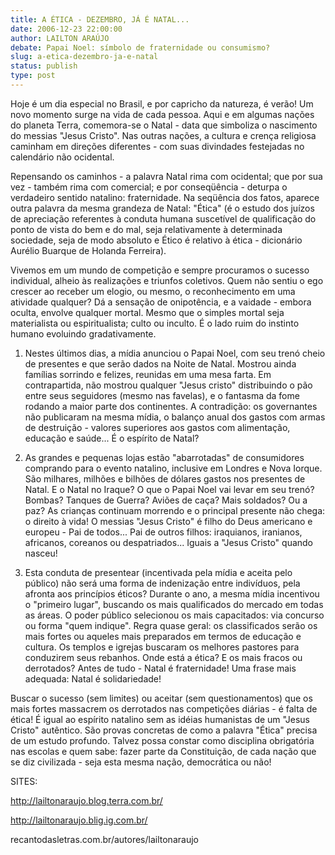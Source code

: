 ```yaml
---
title: A ÉTICA - DEZEMBRO, JÁ É NATAL...
date: 2006-12-23 22:00:00
author: LAILTON ARAÚJO
debate: Papai Noel: símbolo de fraternidade ou consumismo? 
slug: a-etica-dezembro-ja-e-natal
status: publish 
type: post
---
```


  

Hoje é um dia especial no Brasil, e por capricho da natureza, é verão! Um novo momento surge na vida de cada pessoa. Aqui e em algumas nações do planeta Terra, comemora-se o Natal - data que simboliza o nascimento do messias "Jesus Cristo". Nas outras nações, a cultura e crença religiosa caminham em direções diferentes - com suas divindades festejadas no calendário não ocidental.  

  

Repensando os caminhos - a palavra Natal rima com ocidental; que por sua vez - também rima com comercial; e por conseqüência - deturpa o verdadeiro sentido natalino: fraternidade. Na seqüência dos fatos, aparece outra palavra da mesma grandeza de Natal: "Ética" (é o estudo dos juízos de apreciação referentes à conduta humana suscetível de qualificação do ponto de vista do bem e do mal, seja relativamente à determinada sociedade, seja de modo absoluto e Ético é relativo à ética - dicionário Aurélio Buarque de Holanda Ferreira).   

  

Vivemos em um mundo de competição e sempre procuramos o sucesso individual, alheio às realizações e triunfos coletivos. Quem não sentiu o ego crescer ao receber um elogio, ou mesmo, o reconhecimento em uma atividade qualquer? Dá a sensação de onipotência, e a vaidade - embora oculta, envolve qualquer mortal. Mesmo que o simples mortal seja materialista ou espiritualista; culto ou inculto. É o lado ruim do instinto humano evoluindo gradativamente.   

  

1) Nestes últimos dias, a mídia anunciou o Papai Noel, com seu trenó cheio de presentes e que serão dados na Noite de Natal. Mostrou ainda famílias sorrindo e felizes, reunidas em uma mesa farta. Em contrapartida, não mostrou qualquer "Jesus cristo" distribuindo o pão entre seus seguidores (mesmo nas favelas), e o fantasma da fome rodando a maior parte dos continentes. A contradição: os governantes não publicaram na mesma mídia, o balanço anual dos gastos com armas de destruição - valores superiores aos gastos com alimentação, educação e saúde... É o espírito de Natal?   

  

2) As grandes e pequenas lojas estão "abarrotadas" de consumidores comprando para o evento natalino, inclusive em Londres e Nova Iorque. São milhares, milhões e bilhões de dólares gastos nos presentes de Natal. E o Natal no Iraque? O que o Papai Noel vai levar em seu trenó? Bombas? Tanques de Guerra? Aviões de caça? Mais soldados? Ou a paz? As crianças continuam morrendo e o principal presente não chega: o direito à vida! O messias "Jesus Cristo" é filho do Deus americano e europeu - Pai de todos... Pai de outros filhos: iraquianos, iranianos, africanos, coreanos ou despatriados... Iguais a "Jesus Cristo" quando nasceu!   

  

3) Esta conduta de presentear (incentivada pela mídia e aceita pelo público) não será uma forma de indenização entre indivíduos, pela afronta aos princípios éticos? Durante o ano, a mesma mídia incentivou o "primeiro lugar", buscando os mais qualificados do mercado em todas as áreas. O poder público selecionou os mais capacitados: via concurso ou forma "quem indique". Regra quase geral: os classificados serão os mais fortes ou aqueles mais preparados em termos de educação e cultura. Os templos e igrejas buscaram os melhores pastores para conduzirem seus rebanhos. Onde está a ética? E os mais fracos ou derrotados? Antes de tudo - Natal é fraternidade! Uma frase mais adequada: Natal é solidariedade!   

  

Buscar o sucesso (sem limites) ou aceitar (sem questionamentos) que os mais fortes massacrem os derrotados nas competições diárias - é falta de ética! É igual ao espírito natalino sem as idéias humanistas de um "Jesus Cristo" autêntico. São provas concretas de como a palavra "Ética" precisa de um estudo profundo. Talvez possa constar como disciplina obrigatória nas escolas e quem sabe: fazer parte da Constituição, de cada nação que se diz civilizada - seja esta mesma nação, democrática ou não!  

  

SITES:  

http://lailtonaraujo.blog.terra.com.br/  

http://lailtonaraujo.blig.ig.com.br/  

recantodasletras.com.br/autores/lailtonaraujo
